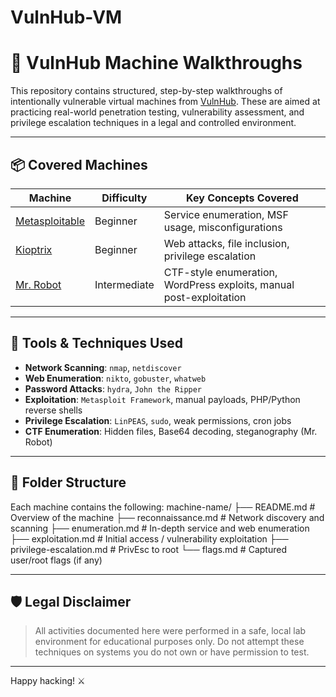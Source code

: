 # VulnHub-VM
# 🧱 VulnHub Machine Walkthroughs

This repository contains structured, step-by-step walkthroughs of intentionally vulnerable virtual machines from [VulnHub](https://www.vulnhub.com/). These are aimed at practicing real-world penetration testing, vulnerability assessment, and privilege escalation techniques in a legal and controlled environment.

---

## 📦 Covered Machines

| Machine        | Difficulty | Key Concepts Covered                               |
|----------------|------------|----------------------------------------------------|
| [Metasploitable](./metasploitable/) | Beginner   | Service enumeration, MSF usage, misconfigurations  |
| [Kioptrix](./kioptrix/)             | Beginner   | Web attacks, file inclusion, privilege escalation  |
| [Mr. Robot](./mr-robot/)            | Intermediate | CTF-style enumeration, WordPress exploits, manual post-exploitation |

---

## 🧰 Tools & Techniques Used

- **Network Scanning**: `nmap`, `netdiscover`
- **Web Enumeration**: `nikto`, `gobuster`, `whatweb`
- **Password Attacks**: `hydra`, `John the Ripper`
- **Exploitation**: `Metasploit Framework`, manual payloads, PHP/Python reverse shells
- **Privilege Escalation**: `LinPEAS`, `sudo`, weak permissions, cron jobs
- **CTF Enumeration**: Hidden files, Base64 decoding, steganography (Mr. Robot)

---

## 📁 Folder Structure

Each machine contains the following:
machine-name/
├── README.md               # Overview of the machine
├── reconnaissance.md       # Network discovery and scanning
├── enumeration.md          # In-depth service and web enumeration
├── exploitation.md         # Initial access / vulnerability exploitation
├── privilege-escalation.md # PrivEsc to root
└── flags.md                # Captured user/root flags (if any)


---

## 🛡️ Legal Disclaimer

> All activities documented here were performed in a safe, local lab environment for educational purposes only. Do not attempt these techniques on systems you do not own or have permission to test.

---

Happy hacking! ⚔️
